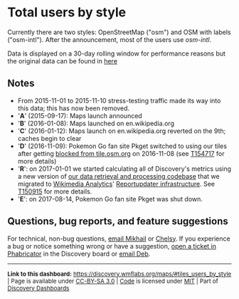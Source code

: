 Total users by style
=======

Currently there are two styles: OpenStreetMap ("osm") and OSM with labels ("osm-intl"). After the announcement, most of the users use _osm-intl_.

Data is displayed on a 30-day rolling window for performance reasons but the original data can be found in [here](http://datasets.wikimedia.org/aggregate-datasets/maps/)

Notes
-----

* From 2015-11-01 to 2015-11-10 stress-testing traffic made its way into this data; this has now been removed.
* '__A__' (2015-09-17): Maps launch announced
* '__B__' (2016-01-08): Maps launched on en.wikipedia.org
* '__C__' (2016-01-12): Maps launch on en.wikipedia.org reverted on the 9th; caches begin to clear
* '__D__' (2016-11-09): Pokemon Go fan site Pkget switched to using our tiles after getting [blocked from tile.osm.org](https://github.com/openstreetmap/chef/commit/dece06b6) on 2016-11-08 (see [T154717](https://phabricator.wikimedia.org/T154717) for more details)
* '__R__': on 2017-01-01 we started calculating all of Discovery's metrics using a new version of [our data retrieval and processing codebase](https://phabricator.wikimedia.org/diffusion/WDGO/) that we migrated to [Wikimedia Analytics](https://www.mediawiki.org/wiki/Analytics)' [Reportupdater infrastructure](https://wikitech.wikimedia.org/wiki/Analytics/Reportupdater). See [T150915](https://phabricator.wikimedia.org/T150915) for more details.
* '__E__': on 2017-08-14, Pokemon Go fan site Pkget was shut down.

Questions, bug reports, and feature suggestions
------
For technical, non-bug questions, [email Mikhail](mailto:mpopov@wikimedia.org?subject=Dashboard%20Question) or [Chelsy](mailto:cxie@wikimedia.org?subject=Dashboard%20Question). If you experience a bug or notice something wrong or have a suggestion, [open a ticket in Phabricator](https://phabricator.wikimedia.org/maniphest/task/create/?projects=Discovery) in the Discovery board or [email Deb](mailto:deb@wikimedia.org?subject=Dashboard%20Question).

<hr style="border-color: gray;">
<p style="font-size: small;">
  <strong>Link to this dashboard:</strong> <a href="https://discovery.wmflabs.org/maps/#tiles_users_by_style">https://discovery.wmflabs.org/maps/#tiles_users_by_style</a>
  | Page is available under <a href="https://creativecommons.org/licenses/by-sa/3.0/" title="Creative Commons Attribution-ShareAlike License">CC-BY-SA 3.0</a>
  | <a href="https://phabricator.wikimedia.org/diffusion/WDWZ/" title="Wikimedia Maps Dashboard source code repository">Code</a> is licensed under <a href="https://phabricator.wikimedia.org/diffusion/WDWZ/browse/master/LICENSE.md" title="MIT License">MIT</a>
  | Part of <a href="https://discovery.wmflabs.org/">Discovery Dashboards</a>
</p>
